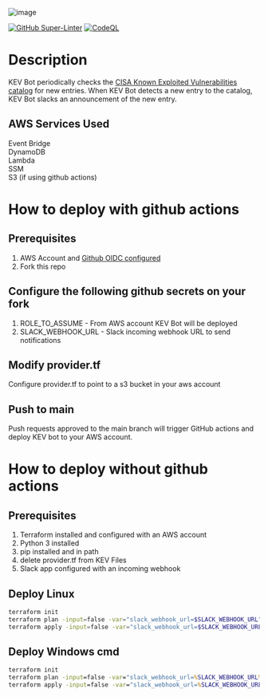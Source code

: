
![image](https://user-images.githubusercontent.com/116001028/211614648-d3fba293-d114-40f6-96a7-b2321e657f37.png)
 

[![GitHub Super-Linter](https://github.com/aquia-inc/KEV_Bot/workflows/Lint%20Code%20Base/badge.svg)](https://github.com/marketplace/actions/super-linter) 
[![CodeQL](https://github.com/aquia-inc/KEV_Bot/workflows/CodeQL/badge.svg)](https://github.com/aquia-inc/KEV_Bot/actions?query=workflow%3ACodeQL "Code quality workflow status")

# Description
KEV Bot periodically checks the [CISA Known Exploited Vulnerabilities catalog](https://www.cisa.gov/known-exploited-vulnerabilities-catalog) for new entries.  When KEV Bot detects a new entry to the catalog, KEV Bot slacks an announcement of the new entry.

## AWS Services Used
Event Bridge  
DynamoDB  
Lambda  
SSM  
S3 (if using github actions)

# How to deploy with github actions
## Prerequisites
1. AWS Account and [Github OIDC configured](https://docs.github.com/en/actions/deployment/security-hardening-your-deployments/configuring-openid-connect-in-amazon-web-services)
2. Fork this repo
## Configure the following github secrets on your fork
1. ROLE_TO_ASSUME  - From AWS account KEV Bot will be deployed
2. SLACK_WEBHOOK_URL  - Slack incoming webhook URL to send notifications
## Modify provider.tf
Configure provider.tf to point to a s3 bucket in your aws account  
## Push to main
Push requests approved to the main branch will trigger GitHub actions and deploy KEV bot to your AWS account.


# How to deploy without github actions

## Prerequisites  
1. Terraform installed and configured with an AWS account
2. Python 3 installed
3. pip installed and in path
4. delete provider.tf from KEV Files
5. Slack app configured with an incoming webhook

## Deploy Linux
```bash
terraform init
terraform plan -input=false -var="slack_webhook_url=$SLACK_WEBHOOK_URL"
terraform apply -input=false -var="slack_webhook_url=$SLACK_WEBHOOK_URL"
```
## Deploy Windows cmd
```cmd
terraform init
terraform plan -input=false -var="slack_webhook_url=%SLACK_WEBHOOK_URL%"
terraform apply -input=false -var="slack_webhook_url=%SLACK_WEBHOOK_URL%"
```


